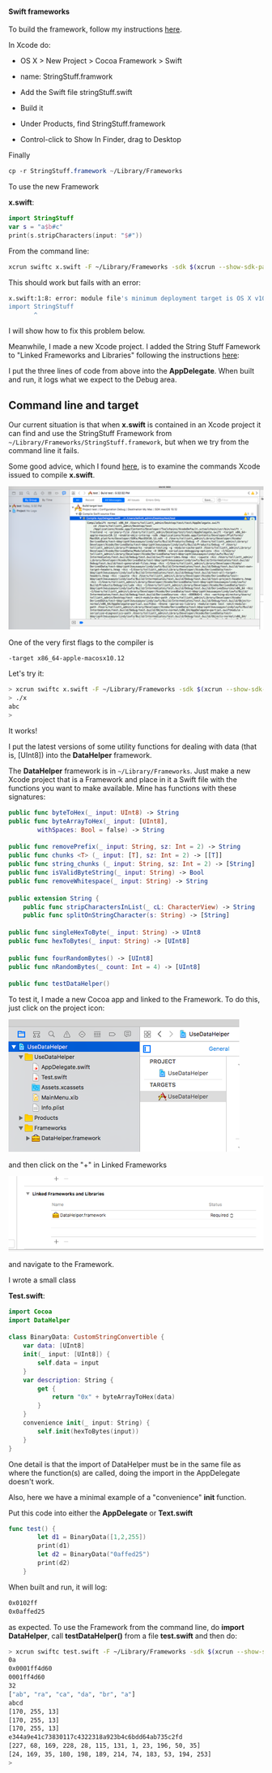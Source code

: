 #### Swift frameworks

To build the framework, follow my instructions [here](http://telliott99.blogspot.com/2015/12/building-and-using-framework-in-swift.html).

In Xcode do:  

* OS X > New Project > Cocoa Framework > Swift

* name:  StringStuff.framwork

* Add the Swift file stringStuff.swift

* Build it

* Under Products, find StringStuff.framework

* Control-click to Show In Finder, drag to Desktop


Finally

```css
cp -r StringStuff.framework ~/Library/Frameworks
```

To use the new Framework

**x.swift**:

```swift
import StringStuff
var s = "a$b#c"
print(s.stripCharacters(input: "$#"))
```

From the command line:

```bash
xcrun swiftc x.swift -F ~/Library/Frameworks -sdk $(xcrun --show-sdk-path --sdk macosx)
```

This should work but fails with an error:

```bash
x.swift:1:8: error: module file's minimum deployment target is OS X v10.12: /Users/telliott_admin/Library/Frameworks/StringStuff.framework/Modules/StringStuff.swiftmodule/x86_64.swiftmodule
import StringStuff
       ^
```

I will show how to fix this problem below.

Meanwhile, I made a new Xcode project.  I added the String Stuff Famework to "Linked Frameworks and Libraries" following the instructions [here](http://telliott99.blogspot.com/2015/12/building-and-using-framework-in-swift.html):

I put the three lines of code from above into the **AppDelegate**.  When built and run, it logs what we expect to the Debug area.

## Command line and target

Our current situation is that when **x.swift** is contained in an Xcode project it can find and use the StringStuff Framework from ``~/Library/Frameworks/StringStuff.framework``, but when we try from the command line it fails.

Some good advice, which I found [here](http://onebigfunction.com/tools/2015/02/03/xcrun-execute-xcode-tasks-from-command-line/), is to examine the commands Xcode issued to compile **x.swift**.  

![](figs/target.png)

One of the very first flags to the compiler is

```bash
-target x86_64-apple-macosx10.12
```

Let's try it:

```bash
> xcrun swiftc x.swift -F ~/Library/Frameworks -sdk $(xcrun --show-sdk-path --sdk macosx) -target x86_64-apple-macosx10.12
> ./x
abc
>
```

It works!


I put the latest versions of some utility functions for dealing with data (that is,  [UInt8]) into the **DataHelper** framework.

The **DataHelper** framework is in ``~/Library/Frameworks``.  Just make a new Xcode project that is a Framework and place in it a Swift file with the functions you want to make available.  Mine has functions with these signatures:

```swift
public func byteToHex(_ input: UInt8) -> String
public func byteArrayToHex(_ input: [UInt8], 
        withSpaces: Bool = false) -> String

public func removePrefix(_ input: String, sz: Int = 2) -> String
public func chunks <T> (_ input: [T], sz: Int = 2) -> [[T]]
public func string_chunks (_ input: String, sz: Int = 2) -> [String]
public func isValidByteString(_ input: String) -> Bool
public func removeWhitespace(_ input: String) -> String

public extension String {
    public func stripCharactersInList(_ cL: CharacterView) -> String
    public func splitOnStringCharacter(s: String) -> [String]
    
public func singleHexToByte(_ input: String) -> UInt8
public func hexToBytes(_ input: String) -> [UInt8]

public func fourRandomBytes() -> [UInt8]
public func nRandomBytes(_ count: Int = 4) -> [UInt8]

public func testDataHelper()
```

To test it, I made a new Cocoa app and linked to the Framework.  To do this, just click on the project icon:

![](figs/project_icon.png)

and then click on the "+" in Linked Frameworks

![](figs/linked_framework.png)

and navigate to the Framework.

I wrote a small class

**Test.swift**:

```swift
import Cocoa
import DataHelper

class BinaryData: CustomStringConvertible {
    var data: [UInt8]
    init(_ input: [UInt8]) {
        self.data = input
    }
    var description: String {
        get {
            return "0x" + byteArrayToHex(data)
        }
    }
    convenience init(_ input: String) {
        self.init(hexToBytes(input))
    }
}
```

One detail is that the import of DataHelper must be in the same file as where the function(s) are called, doing the import in the AppDelegate doesn't work.  

Also, here we have a minimal example of a "convenience" **init** function.

Put this code into either the **AppDelegate** or **Text.swift**

```swift
func test() {
        let d1 = BinaryData([1,2,255])
        print(d1)
        let d2 = BinaryData("0affed25")
        print(d2)
    }
```

When built and run, it will log:

```bash
0x0102ff
0x0affed25
```

as expected.  To use the Framework from the command line, do **import DataHelper**, call **testDataHelper()** from a file **test.swift** and then do:

```bash
> xcrun swiftc test.swift -F ~/Library/Frameworks -sdk $(xcrun --show-sdk-path --sdk macosx) -target x86_64-apple-macosx10.12  && ./test
0a
0x0001ff4d60
0001ff4d60
32
["ab", "ra", "ca", "da", "br", "a"]
abcd
[170, 255, 13]
[170, 255, 13]
[170, 255, 13]
e344a9e41c73830117c4322318a923b4c6bdd64ab735c2fd
[227, 68, 169, 228, 28, 115, 131, 1, 23, 196, 50, 35]
[24, 169, 35, 180, 198, 189, 214, 74, 183, 53, 194, 253]
>
```